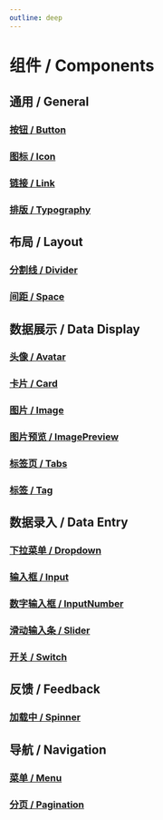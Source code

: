 ```yaml
---
outline: deep
---
```


# 组件 / Components

## 通用 / General

### [按钮 / Button](./general/button.md)

### [图标 / Icon](./general/icon.md)

### [链接 / Link](./general/link.md)

### [排版 / Typography](./general/typography.md)

## 布局 / Layout

### [分割线 / Divider](./layout/divider.md)

### [间距 / Space](./layout/space.md)

## 数据展示 / Data Display

### [头像 / Avatar](./data-display/avatar.md)

### [卡片 / Card](./data-display/card.md)

### [图片 / Image](./data-display/image.md)

### [图片预览 / ImagePreview](./data-display/image-preview.md)

### [标签页 / Tabs](./data-display/tabs.md)

### [标签 / Tag](./data-display/tag.md)

## 数据录入 / Data Entry

### [下拉菜单 / Dropdown](./data-entry/dropdown.md)

### [输入框 / Input](./data-entry/input.md)

### [数字输入框 / InputNumber](./data-entry/input-number.md)

### [滑动输入条 / Slider](./data-entry/slider.md)

### [开关 / Switch](./data-entry/switch.md)

## 反馈 / Feedback

### [加载中 / Spinner](./feedback/spinner.md)

## 导航 / Navigation

### [菜单 / Menu](./navigation/menu.md)

### [分页 / Pagination](./navigation/pagination.md)